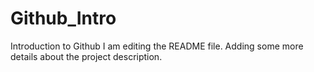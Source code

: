 # Github_Intro
Introduction to Github
I am editing the README file. Adding some more details about the project description.
